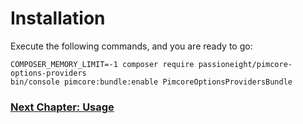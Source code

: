 # Installation

Execute the following commands, and you are ready to go:

```
COMPOSER_MEMORY_LIMIT=-1 composer require passioneight/pimcore-options-providers
bin/console pimcore:bundle:enable PimcoreOptionsProvidersBundle
```

### [Next Chapter: Usage](/documentation/20_usage.md)